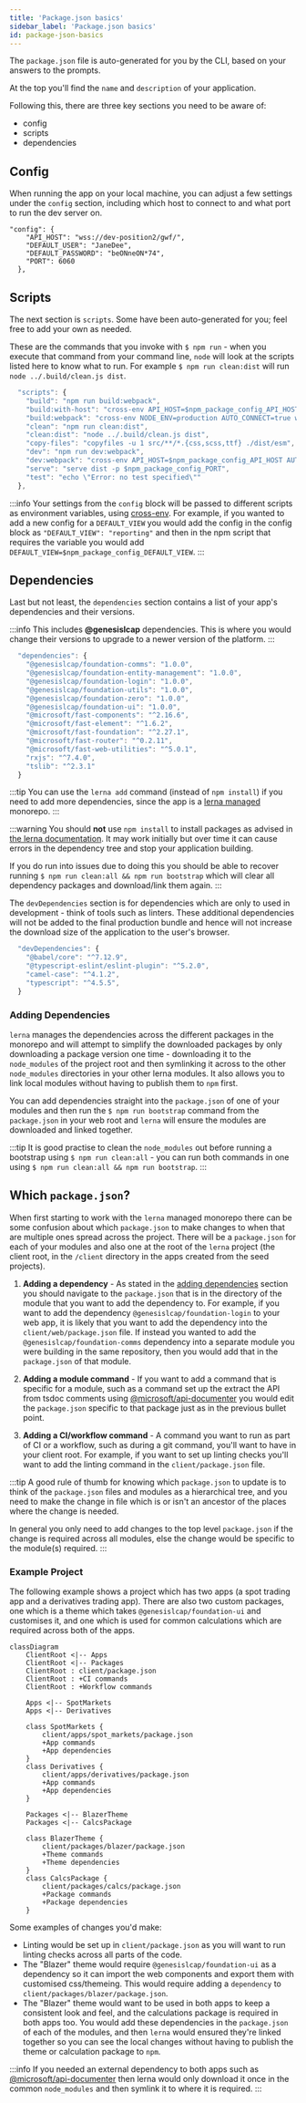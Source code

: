 ```yaml
---
title: 'Package.json basics'
sidebar_label: 'Package.json basics'
id: package-json-basics
---
```


The `package.json` file is auto-generated for you by the CLI, based on your answers to the prompts.

At the top you'll find the `name` and `description` of your application.

Following this, there are three key sections you need to be aware of:

- config
- scripts
- dependencies

## Config

When running the app on your local machine, you can adjust a few settings under the `config` section, including which host to connect to and what port to run the dev server on.
```
"config": {
    "API_HOST": "wss://dev-position2/gwf/",
    "DEFAULT_USER": "JaneDee",
    "DEFAULT_PASSWORD": "beONneON*74",
    "PORT": 6060
  },
```

## Scripts

The next section is `scripts`.
Some have been auto-generated for you; feel free to add your own as needed.

These are the commands that you invoke with `$ npm run` - when you execute that command from your command line, `node` will look at the scripts listed here to know what to run.
For example `$ npm run clean:dist` will run `node ../.build/clean.js dist`.

```javascript
  "scripts": {
    "build": "npm run build:webpack",
    "build:with-host": "cross-env API_HOST=$npm_package_config_API_HOST npm run build:webpack",
    "build:webpack": "cross-env NODE_ENV=production AUTO_CONNECT=true webpack",
    "clean": "npm run clean:dist",
    "clean:dist": "node ../.build/clean.js dist",
    "copy-files": "copyfiles -u 1 src/**/*.{css,scss,ttf} ./dist/esm",
    "dev": "npm run dev:webpack",
    "dev:webpack": "cross-env API_HOST=$npm_package_config_API_HOST AUTO_CONNECT=true DEFAULT_USER=$npm_package_config_DEFAULT_USER DEFAULT_PASSWORD=$npm_package_config_DEFAULT_PASSWORD NODE_ENV=development webpack serve --open",
    "serve": "serve dist -p $npm_package_config_PORT",
    "test": "echo \"Error: no test specified\""
  },
```

:::info
Your settings from the `config` block will be passed to different scripts as environment variables, using [cross-env](https://www.npmjs.com/package/cross-env). For example, if you wanted to add a new config for a `DEFAULT_VIEW` you would add the config in the config block as `"DEFAULT_VIEW": "reporting"` and then in the npm script that requires the variable you would add `DEFAULT_VIEW=$npm_package_config_DEFAULT_VIEW`.
:::

## Dependencies

Last but not least, the `dependencies` section contains a list of your app's dependencies and their versions.

:::info
This includes **@genesislcap** dependencies. This is where you would change their versions to upgrade to a newer version of the platform.
:::

```javascript
  "dependencies": {
    "@genesislcap/foundation-comms": "1.0.0",
    "@genesislcap/foundation-entity-management": "1.0.0",
    "@genesislcap/foundation-login": "1.0.0",
    "@genesislcap/foundation-utils": "1.0.0",
    "@genesislcap/foundation-zero": "1.0.0",
    "@genesislcap/foundation-ui": "1.0.0",
    "@microsoft/fast-components": "^2.16.6",
    "@microsoft/fast-element": "^1.6.2",
    "@microsoft/fast-foundation": "^2.27.1",
    "@microsoft/fast-router": "^0.2.11",
    "@microsoft/fast-web-utilities": "^5.0.1",
    "rxjs": "^7.4.0",
    "tslib": "^2.3.1"
  }
```

:::tip
You can use the `lerna add` command (instead of `npm install`) if you need to add more dependencies, since the app is a [lerna managed](https://lerna.js.org/) monorepo.
:::

:::warning
You should **not** use `npm install` to install packages as advised in [the lerna documentation](https://lerna.js.org/docs/faq#how-do-i-add-a-package-to-my-lerna-repository).
It may work initially but over time it can cause errors in the dependency tree and stop your application building.

If you do run into issues due to doing this you should be able to
recover running `$ npm run clean:all && npm run bootstrap` which will clear all dependency packages and download/link them again.
:::

The `devDependencies` section is for dependencies which are only to used in development - think of tools such as linters. These additional dependencies will not be added to the final production bundle and hence will not increase the download size of the application to the user's browser.

```javascript
  "devDependencies": {
    "@babel/core": "^7.12.9",
    "@typescript-eslint/eslint-plugin": "^5.2.0",
    "camel-case": "^4.1.2",
    "typescript": "^4.5.5",
  }
```

### Adding Dependencies

`lerna` manages the dependencies across the different packages in the monorepo and will attempt to simplify the downloaded packages by only downloading a package version one time - downloading it to the `node_modules` of the project root and then symlinking it across to the other `node_modules` directories in your other lerna modules. It also allows you to link local modules without having to publish them to `npm` first.

You can add dependencies straight into the `package.json` of one of your modules and then run the `$ npm run bootstrap` command from the `package.json` in your web root and `lerna` will ensure the modules are downloaded and linked together.

:::tip
It is good practise to clean the `node_modules` out before running a bootstrap using `$ npm run clean:all` - you can run both commands in one using `$ npm run clean:all && npm run bootstrap`.
:::

## Which `package.json`?

When first starting to work with the `lerna` managed monorepo there can be some confusion about which `package.json` to make changes to when that are multiple ones spread across the project. There will be a `package.json` for each of your modules and also one at the root of the `lerna` project (the client root, in the `/client` directory in the apps created from the seed projects).

1. **Adding a dependency** - As stated in the [adding dependencies](#adding-dependencies) section you should navigate to the `package.json` that is in the directory of the module that you want to add the dependency to. For example, if you want to add the dependency `@genesislcap/foundation-login` to your web app, it is likely that you want to add the dependency into the `client/web/package.json` file. If instead you wanted to add the `@genesislcap/foundation-comms` dependency into a separate module you were building in the same repository, then you would add that in the `package.json` of that module.

2. **Adding a module command** - If you want to add a command that is specific for a module, such as a command set up the extract the API from tsdoc comments using [@microsoft/api-documenter](https://www.npmjs.com/package/@microsoft/api-documenter) you would edit the `package.json` specific to that package just as in the previous bullet point.

3. **Adding a CI/workflow command** - A command you want to run as part of CI or a workflow, such as during a git command, you'll want to have in your client root. For example, if you want to set up linting checks you'll want to add the linting command in the `client/package.json` file.

:::tip
A good rule of thumb for knowing which `package.json` to update is to think of the `package.json` files and modules as a hierarchical tree, and you need to make the change in file which is or isn't an ancestor of the places where the change is needed.

In general you only need to add changes to the top level `package.json` if the change is required across all modules, else the change would be specific to the module(s) required.
:::

### Example Project

The following example shows a project which has two apps (a spot trading app and a derivatives trading app).
There are also two custom packages, one which is a theme which takes `@genesislcap/foundation-ui` and customises it, and one which is used for common calculations which are required across both of the apps.

```mermaid
classDiagram
    ClientRoot <|-- Apps
    ClientRoot <|-- Packages
    ClientRoot : client/package.json
    ClientRoot : +CI commands
    ClientRoot : +Workflow commands

    Apps <|-- SpotMarkets
    Apps <|-- Derivatives

    class SpotMarkets {
        client/apps/spot_markets/package.json
        +App commands
        +App dependencies
    }
    class Derivatives {
        client/apps/derivatives/package.json
        +App commands
        +App dependencies
    }

    Packages <|-- BlazerTheme
    Packages <|-- CalcsPackage

    class BlazerTheme {
        client/packages/blazer/package.json
        +Theme commands
        +Theme dependencies
    }
    class CalcsPackage {
        client/packages/calcs/package.json
        +Package commands
        +Package dependencies
    }
```

Some examples of changes you'd make:
* Linting would be set up in `client/package.json` as you will want to run linting checks across all parts of the code.
* The "Blazer" theme would require `@genesislcap/foundation-ui` as a dependency so it can import the web components and export them with customised css/themeing. This would require adding a `dependency` to `client/packages/blazer/package.json`.
* The "Blazer" theme would want to be used in both apps to keep a consistent look and feel, and the calculations package is required in both apps too. You would add these dependencies in the `package.json` of each of the modules, and then `lerna` would ensured they're linked together so you can see the local changes without having to publish the theme or calculation package to `npm`.

:::info
If you needed an external dependency to both apps such as [@microsoft/api-documenter](https://www.npmjs.com/package/@microsoft/api-documenter) then lerna would only download it once in the common `node_modules` and then symlink it to where it is required.
:::
